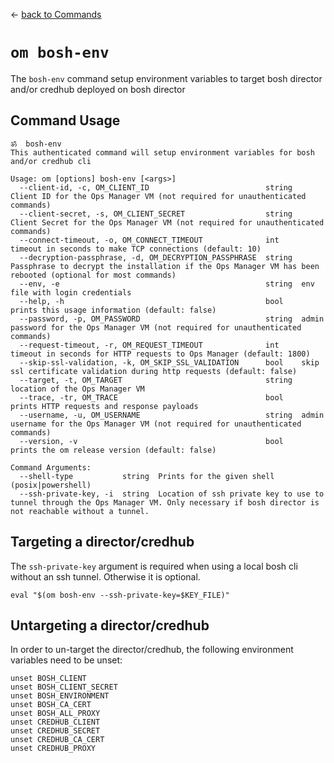 &larr; [back to Commands](../README.md)

# `om bosh-env`

The `bosh-env` command setup environment variables to target bosh director and/or credhub deployed on bosh director

## Command Usage
```
ॐ  bosh-env
This authenticated command will setup environment variables for bosh and/or credhub cli

Usage: om [options] bosh-env [<args>]
  --client-id, -c, OM_CLIENT_ID                          string  Client ID for the Ops Manager VM (not required for unauthenticated commands)
  --client-secret, -s, OM_CLIENT_SECRET                  string  Client Secret for the Ops Manager VM (not required for unauthenticated commands)
  --connect-timeout, -o, OM_CONNECT_TIMEOUT              int     timeout in seconds to make TCP connections (default: 10)
  --decryption-passphrase, -d, OM_DECRYPTION_PASSPHRASE  string  Passphrase to decrypt the installation if the Ops Manager VM has been rebooted (optional for most commands)
  --env, -e                                              string  env file with login credentials
  --help, -h                                             bool    prints this usage information (default: false)
  --password, -p, OM_PASSWORD                            string  admin password for the Ops Manager VM (not required for unauthenticated commands)
  --request-timeout, -r, OM_REQUEST_TIMEOUT              int     timeout in seconds for HTTP requests to Ops Manager (default: 1800)
  --skip-ssl-validation, -k, OM_SKIP_SSL_VALIDATION      bool    skip ssl certificate validation during http requests (default: false)
  --target, -t, OM_TARGET                                string  location of the Ops Manager VM
  --trace, -tr, OM_TRACE                                 bool    prints HTTP requests and response payloads
  --username, -u, OM_USERNAME                            string  admin username for the Ops Manager VM (not required for unauthenticated commands)
  --version, -v                                          bool    prints the om release version (default: false)

Command Arguments:
  --shell-type           string  Prints for the given shell (posix|powershell)
  --ssh-private-key, -i  string  Location of ssh private key to use to tunnel through the Ops Manager VM. Only necessary if bosh director is not reachable without a tunnel.
```

## Targeting a director/credhub
The `ssh-private-key` argument is required
when using a local bosh cli without an ssh tunnel.
Otherwise it is optional.

```
eval "$(om bosh-env --ssh-private-key=$KEY_FILE)"
```

## Untargeting a director/credhub
In order to un-target the director/credhub,
the following environment variables need to be unset:

```
unset BOSH_CLIENT
unset BOSH_CLIENT_SECRET
unset BOSH_ENVIRONMENT
unset BOSH_CA_CERT
unset BOSH_ALL_PROXY
unset CREDHUB_CLIENT
unset CREDHUB_SECRET
unset CREDHUB_CA_CERT
unset CREDHUB_PROXY
```

